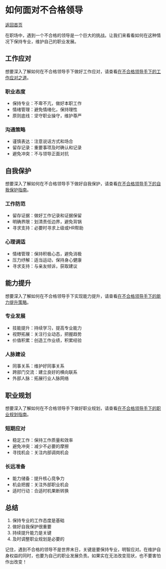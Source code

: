 # 如何面对不合格领导

[返回首页](../README.md)

在职场中，遇到一个不合格的领导是一个巨大的挑战。让我们来看看如何在这种情况下保持专业，维护自己的职业发展。

## 工作应对

想要深入了解如何在不合格领导手下做好工作应对，请查看[在不合格领导手下的工作应对之道](work-response.md)。

### 职业态度
- 保持专业：不卑不亢，做好本职工作
- 情绪管理：避免情绪化，保持理性
- 原则底线：坚守职业操守，维护尊严

### 沟通策略
- 谨慎表达：注意说话方式和场合
- 留存记录：重要事项及时确认和记录
- 避免冲突：不与领导正面对抗

## 自我保护

想要深入了解如何在不合格领导手下做好自我保护，请查看[在不合格领导手下的自我保护指南](self-protection.md)。

### 工作防范
- 留存证据：做好工作记录和证据保留
- 明确界限：划清责任边界，避免背锅
- 寻求支持：必要时寻求上级或HR帮助

### 心理调适
- 情绪管理：保持积极心态，避免消极
- 压力纾解：适当运动，保持身心健康
- 寻求支持：与亲友倾诉，获取建议

## 能力提升

想要深入了解如何在不合格领导手下实现能力提升，请查看[在不合格领导手下的能力提升策略](ability-improvement.md)。

### 专业发展
- 技能提升：持续学习，提高专业能力
- 视野拓展：关注行业动态，把握趋势
- 价值积累：创造工作业绩，积累经验

### 人脉建设
- 同事关系：维护好同事关系
- 跨部门交流：建立良好的横向联系
- 外部人脉：拓展行业人脉网络

## 职业规划

想要深入了解如何在不合格领导手下做好职业规划，请查看[在不合格领导手下的职业规划指南](career-planning.md)。

### 短期应对
- 稳定工作：保持工作质量和效率
- 避免冲突：减少不必要的摩擦
- 寻找机会：关注内部调岗机会

### 长远准备
- 能力储备：提升核心竞争力
- 机会把握：关注外部职业机会
- 适时行动：合适时机果断转换

## 总结

1. 保持专业的工作态度是基础
2. 做好自我保护很重要
3. 持续提升能力是关键
4. 及时调整职业规划是必要的

记住，遇到不合格的领导不是世界末日，关键是要保持专业，明智应对。在维护自身权益的同时，也要为自己的职业发展负责。如果实在无法改变现状，也不要害怕作出改变！
